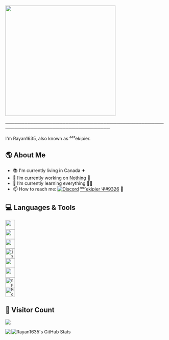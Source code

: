 ### <a href="https://github.com/Rayan1635">
<img align="center" src="https://media.giphy.com/media/23mXmFnyBpd706Gx9O/giphy.gif" width="345px">
<a>

───────────────────────────────────────────────────────────────────────────────────

I'm Rayan1635, also known as ⁶⁶⁷ekipier.

## 🌎 **About Me**

- 📚 I'm currently living in Canada ✈
- 🔭 I’m currently working on [Nothing](https://www.google.com) 🤖
- 🌱 I’m currently learning everything 🐱‍👤
- 📫 How to reach me:
[![Discord](https://img.shields.io/badge/discord-9cf.svg?&?style=social&logo=discord&logoColor=black)](https://discord.com/users/790408187563999292/) 
[⁶⁶⁷ekipier Ψ#9326](https://discord.c99.nl/widget/theme-3/790408187563999292.png) 🔌
 
## 💻 **Languages & Tools**

<code><img height="30" src="https://img.shields.io/badge/-C++-21B500?style=flat&logo=C++&logoColor=white" /></code>  
<code><img height="30" src="https://img.shields.io/badge/-C%20Sharp-blueviolet?style=flat&logo=c%20sharp&logoColor=white" /></code>  
<code><img height="30" src="https://img.shields.io/badge/-Python-blue?style=flat&logo=python&logoColor=white" /></code>  
<code><img alt="js" height="30" src="https://img.shields.io/badge/-Javascript-yellow?style=flat&logo=javascript&logoColor=white" /></code>  
<code><img height="30" src="https://img.shields.io/badge/-Node.js-43853d?style=flat&logo=Node.js&logoColor=white" /></code>  
<code><img height="30" src="https://img.shields.io/badge/-Heroku-430098?style=flat&logo=heroku&logoColor=white" /></code>  
<code><img alt="npm" height="30" src="https://img.shields.io/badge/-npm-CB3837?style=flat&logo=npm&logoColor=white" /></code>  
<code><img alt="MongoDB" height="30" src="https://img.shields.io/badge/-MongoDB-13aa52?style=flat&logo=mongodb&logoColor=white" /></code>  
 
## 🎈 **Visitor Count**
 
<a href="https://github.com/Rayan1635">
 <p align="">
  <img src="https://profile-counter.glitch.me/Rayan1635/count.svg" />
 <p>
</a>
 
 <a href="https://github.com/Rayan1635">
  <img align="left" src="https://github-readme-stats.vercel.app/api/top-langs/?username=Rayan1635&theme=light&hide_langs_below=1" />
</a>
<a href="https://github.com/Rayan1635">
 <img align="left" src="https://github-readme-stats.vercel.app/api?username=Rayan1635&show_icons=true&theme=light&line_height=27" alt="Rayan1635's GitHub Stats" />
</a>
